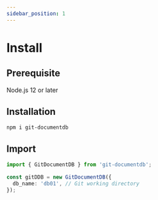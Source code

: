 ```yaml
---
sidebar_position: 1
---
```


# Install

## **Prerequisite**
Node.js 12 or later
## **Installation**
```
npm i git-documentdb
```

## Import
```typescript
import { GitDocumentDB } from 'git-documentdb';

const gitDDB = new GitDocumentDB({
  db_name: 'db01', // Git working directory
});
```
